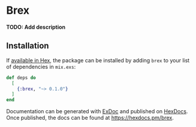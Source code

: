 # Brex

**TODO: Add description**

## Installation

If [available in Hex](https://hex.pm/docs/publish), the package can be installed
by adding `brex` to your list of dependencies in `mix.exs`:

```elixir
def deps do
  [
    {:brex, "~> 0.1.0"}
  ]
end
```

Documentation can be generated with [ExDoc](https://github.com/elixir-lang/ex_doc)
and published on [HexDocs](https://hexdocs.pm). Once published, the docs can
be found at <https://hexdocs.pm/brex>.

